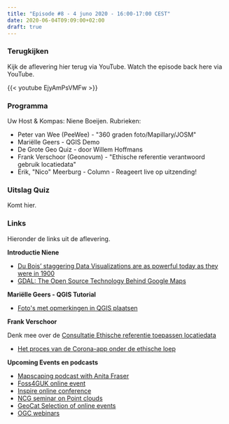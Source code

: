 ```yaml
---
title: "Episode #8 - 4 juno 2020 - 16:00-17:00 CEST"
date: 2020-06-04T09:09:00+02:00
draft: true
---
```


### Terugkijken
Kijk de aflevering hier terug via YouTube. Watch the episode back here via YouTube.

{{< youtube EjyAmPsVMFw >}}


### Programma

Uw Host & Kompas: Niene Boeijen. Rubrieken:

* Peter van Wee (PeeWee) - "360 graden foto/Mapillary/JOSM"
* Mariëlle Geers - QGIS Demo
* De Grote Geo Quiz - door Willem Hoffmans
* Frank Verschoor (Geonovum) - "Ethische referentie verantwoord gebruik locatiedata" 
* Erik, "Nico" Meerburg - Column - Reageert live op uitzending!

### Uitslag Quiz

Komt hier.

### Links

Hieronder de links uit de aflevering.


**Introductie Niene** 

* [Du Bois’ staggering Data Visualizations are as powerful today as they were in 1900](https://medium.com/nightingale/w-e-b-du-bois-staggering-data-visualizations-are-as-powerful-today-as-they-were-in-1900-64752c472ae4)
* [GDAL: The Open Source Technology Behind Google Maps](https://thenewstack.io/gdal-the-open-source-technology-behind-google-maps/)

**Mariëlle Geers - QGIS Tutorial**

* [Foto's met opmerkingen in QGIS plaatsen](https://youtu.be/29EBLbuStLM)

**Frank Verschoor**

Denk mee over de [Consultatie Ethische referentie toepassen locatiedata](https://www.geonovum.nl/over-geonovum/actueel/consultatie-ethische-referentie-toepassen-locatiedata)

* [Het proces van de Corona-app onder de ethische loep](https://thegreenland.eu/2020/05/het-proces-van-de-corona-app-onder-de-ethische-loep/)


**Upcoming Events en podcasts**

* [Mapscaping podcast with Anita Fraser](https://mapscaping.com/blogs/the-mapscaping-podcast/geospatial-python)
* [Foss4GUK online event](https://uk.osgeo.org/foss4gukonline2020/)
* [Inspire online conference](https://inspire.ec.europa.eu/conference2020/virtualprog)
* [NCG seminar on Point clouds](https://www.itc.nl/events/2020/6/606860/ncg-seminar-on-point-clouds-online-in-three-blocks-block-2)
* [GeoCat Selection of online events](https://www.geocat.net/selection-of-online-events/)
* [OGC webinars](https://www.ogc.org/webinars)
